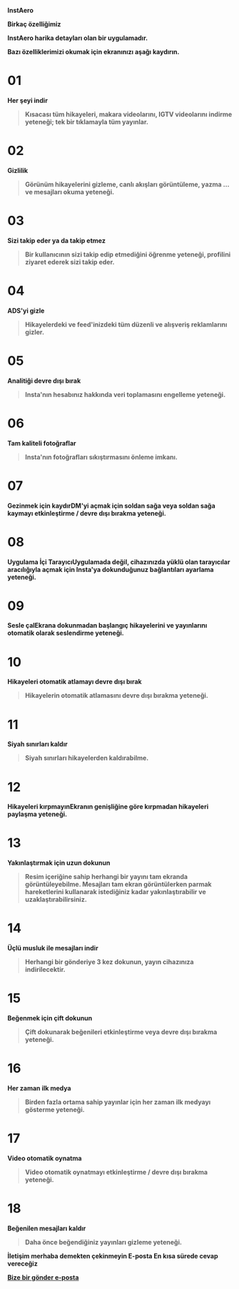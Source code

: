<b>InstAero

Birkaç özelliğimiz

InstAero harika detayları olan bir uygulamadır.

Bazı özelliklerimizi okumak için ekranınızı aşağı kaydırın.

<h1>01</h1>

Her şeyi indir
> Kısacası tüm hikayeleri, makara videolarını, IGTV videolarını indirme yeteneği; tek bir tıklamayla tüm yayınlar.

<h1>02</h1>

Gizlilik
> Görünüm hikayelerini gizleme, canlı akışları görüntüleme, yazma ... ve mesajları okuma yeteneği.

<h1>03</h1>

Sizi takip eder ya da takip etmez
> Bir kullanıcının sizi takip edip etmediğini öğrenme yeteneği, profilini ziyaret ederek sizi takip eder.

<h1>04</h1>

ADS'yi gizle
> Hikayelerdeki ve feed'inizdeki tüm düzenli ve alışveriş reklamlarını gizler.

<h1>05</h1>

Analitiği devre dışı bırak
> Insta'nın hesabınız hakkında veri toplamasını engelleme yeteneği.

<h1>06</h1>

Tam kaliteli fotoğraflar
> Insta'nın fotoğrafları sıkıştırmasını önleme imkanı.

<h1>07</h1>

Gezinmek için kaydırDM'yi açmak için soldan sağa veya soldan sağa kaymayı etkinleştirme / devre dışı bırakma yeteneği.

<h1>08</h1>

Uygulama İçi TarayıcıUygulamada değil, cihazınızda yüklü olan tarayıcılar aracılığıyla açmak için Insta'ya dokunduğunuz bağlantıları ayarlama yeteneği.

<h1>09</h1>

Sesle çalEkrana dokunmadan başlangıç hikayelerini ve yayınlarını otomatik olarak seslendirme yeteneği.

<h1>10</h1>

Hikayeleri otomatik atlamayı devre dışı bırak
> Hikayelerin otomatik atlamasını devre dışı bırakma yeteneği.

<h1>11</h1>

Siyah sınırları kaldır
> Siyah sınırları hikayelerden kaldırabilme.

<h1>12</h1>

Hikayeleri kırpmayınEkranın genişliğine göre kırpmadan hikayeleri paylaşma yeteneği.

<h1>13</h1>

Yakınlaştırmak için uzun dokunun
> Resim içeriğine sahip herhangi bir yayını tam ekranda görüntüleyebilme. Mesajları tam ekran görüntülerken parmak hareketlerini kullanarak istediğiniz kadar yakınlaştırabilir ve uzaklaştırabilirsiniz.

<h1>14</h1>

Üçlü musluk ile mesajları indir
> Herhangi bir gönderiye 3 kez dokunun, yayın cihazınıza indirilecektir.

<h1>15</h1>

Beğenmek için çift dokunun
> Çift dokunarak beğenileri etkinleştirme veya devre dışı bırakma yeteneği.

<h1>16</h1>

Her zaman ilk medya
> Birden fazla ortama sahip yayınlar için her zaman ilk medyayı gösterme yeteneği.

<h1>17</h1>

Video otomatik oynatma
> Video otomatik oynatmayı etkinleştirme / devre dışı bırakma yeteneği.

<h1>18</h1>

Beğenilen mesajları kaldır
> Daha önce beğendiğiniz yayınları gizleme yeteneği.

İletişim
merhaba demekten çekinmeyin
E-posta
En kısa sürede cevap vereceğiz

[Bize bir gönder e-posta](mailto:admin@hazarbozkurt.com)

